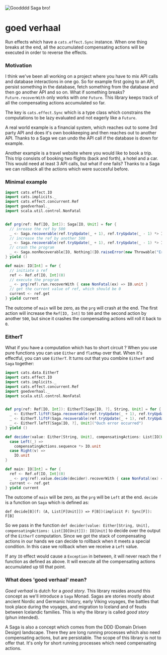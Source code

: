 <img alt="Goodddd Saga bro!" src="https://nerdgeistdotcom.files.wordpress.com/2017/12/30b97ff83bf648e9dec82c58f3be35e6-vikings-tv-show-vikings-floki.jpg"/>

# goed verhaal

Run effects which have a `cats.effect.Sync` instance. When one thing breaks at the end, all the accumulated compensating actions will be executed in order to reverse the effects.


### Motivation

I think we've been all working on a project where you have to mix API calls and database interactions in one go. So for example first going to an API, persist something in the database, fetch something from the database and then go another API and so on. What if something breaks? `Future.recoverWith` only works with *one* `Future`. This library keeps track of all the compensating actions accumulated so far.

The key is `cats.effect.Sync` which is a type class which constrains the computations to be lazy evaluated and not eagerly like a `Future`.

A real world example is a financial system, which reaches out to some 3rd party API and does it's own bookkeeping and then reaches out to another API. Thanks to a Saga we can undo the API call if the database is down for example.

Another example is a travel website where you would like to book a trip. This trip consists of booking two flights (back and forth), a hotel and a car. This would need at least 3 API calls, but what if one fails? Thanks to a Saga we can rollback all the actions which were succesful before.

### Minimal example


```scala
import cats.effect.IO
import cats.implicits._
import cats.effect.concurrent.Ref
import goedverhaal._
import scala.util.control.NonFatal


def prg(ref: Ref[IO, Int]): Saga[IO, Unit] = for {
  // inrease the ref by 500
  _ <- Saga.recoverable(ref.tryUpdate(_ + 1), ref.tryUpdate(_ - 1) *> IO.unit).replicateA(500)
  // increase the ref by another 500
  _ <- Saga.recoverable(ref.tryUpdate(_ + 1), ref.tryUpdate(_ - 1) *> IO.unit).replicateA(500)
  // crash the program
  _ <- Saga.nonRecoverable[IO, Nothing](IO.raiseError(new Throwable("Error")))
} yield ()

def main: IO[Int] = for {
  // initiate a ref
  ref <- Ref.of[IO, Int](0)
  // execute the program
  _ <- prg(ref).run.recoverWith { case NonFatal(ex) => IO.unit }
  // get the current value of ref, which should be 0
  current <- ref.get
} yield current

```

The outcome of `main` will be zero, as the `prg` will crash at the end. The first action will increase the `Ref[IO, Int]` to `500` and the second action by another `500`, but since it crashes the compensating actions will roll it back to `0`.

### EitherT

What if you have a computation which has to short circuit ? When you use pure functions you can use `Either` and `flatMap` over that. When it's effectful, you can use `EitherT`. It turns out that you combine `EitherT` and `Saga` together:

```scala
import cats.data.EitherT
import cats.effect.IO
import cats.implicits._
import cats.effect.concurrent.Ref
import goedverhaal._
import scala.util.control.NonFatal


def prg(ref: Ref[IO, Int]): EitherT[Saga[IO, ?], String, Unit] = for {
  _ <- EitherT.liftF(Saga.recoverable(ref.tryUpdate(_ + 1), ref.tryUpdate(_ - 1) *> IO.unit).replicateA(500))
  _ <- EitherT.liftF(Saga.recoverable(ref.tryUpdate(_ + 1), ref.tryUpdate(_ - 1) *> IO.unit).replicateA(500))
  _ <- EitherT.leftT[Saga[IO, ?], Unit]("Ouch error occurred")
} yield ()

def decider(value: Either[String, Unit], compensatingActions: List[IO[Unit]]): IO[Unit] = value match {
  case Left(_) =>
    compensatingActions.sequence *> IO.unit
  case Right(v) =>
    IO.unit
}

def main: IO[Int] = for {
  ref <- Ref.of[IO, Int](0)
  _ <- prg(ref).value.decide(decider).recoverWith { case NonFatal(ex) => IO.unit }
  current <- ref.get
} yield current
```

The outcome of `main` will be zero, as the `prg` will be `Left` at the end. `decide` is a function on `Saga` which is defined as:

`def decide[B](f: (A, List[F[Unit]]) => F[B])(implicit F: Sync[F]): F[B]`

So we pass in the function `def decider(value: Either[String, Unit], compensatingActions: List[IO[Unit]]): IO[Unit]` to decide over the output of the `EitherT` computation. Since we got the stack of compensating actions in our hands we can decide to rollback when it meets a special condition. In this case we rollback when we receive a `Left` value.

If any `IO` effect would cause a `Exception` in between, it will never reach the `f` function as defined as above. It will execute all the compensating actions accumulated up till that point.

### What does 'goed verhaal' mean?

*Goed verhaal* is dutch for a *good story*. This library resides around this concept as we'll introduce a `Saga` Monad. Sagas are stories mostly about ancient Nordic and Germanic history, early Viking voyages, the battles that took place during the voyages, and migration to Iceland and of feuds between Icelandic families. This is why the library is called *good story* (phun intended).

A Saga is also a concept which comes from the DDD (Domain Driven Design) landscape. There they are long running processes which also need compensating actions, but are persistable. The scope of this library is not to offer that. It's only for short running processes which need compensating actions.
